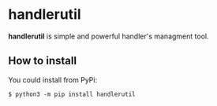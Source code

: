 # handlerutil
**handlerutil** is simple and powerful handler's managment tool.

## How to install
You could install from PyPi:
```console
$ python3 -m pip install handlerutil
```
